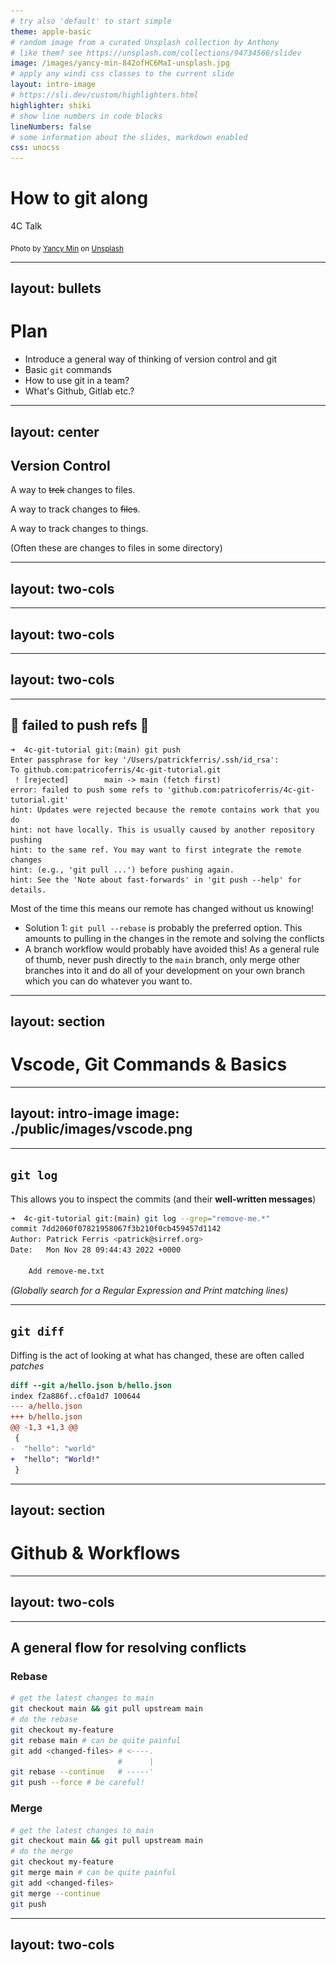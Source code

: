 ```yaml
---
# try also 'default' to start simple
theme: apple-basic
# random image from a curated Unsplash collection by Anthony
# like them? see https://unsplash.com/collections/94734566/slidev
image: /images/yancy-min-842ofHC6MaI-unsplash.jpg
# apply any windi css classes to the current slide
layout: intro-image
# https://sli.dev/custom/highlighters.html
highlighter: shiki
# show line numbers in code blocks
lineNumbers: false
# some information about the slides, markdown enabled
css: unocss
---
```


<div class="absolute bottom-10">
  <h1>How to git along</h1>
  <p>4C Talk</p>
  <sub>Photo by <a href="https://unsplash.com/@yancymin?utm_source=unsplash&utm_medium=referral&utm_content=creditCopyText">Yancy Min</a> on <a href="https://unsplash.com/s/photos/git?utm_source=unsplash&utm_medium=referral&utm_content=creditCopyText">Unsplash</a>
  </sub>
</div>

---
layout: bullets
---

# Plan

* Introduce a general way of thinking of version control and git
* Basic `git` commands
* How to use git in a team?
* What's Github, Gitlab etc.?

---
layout: center
---

## Version Control

A way to <strike>trck</strike> changes to files.

A way to track changes to <strike>files</strike>.

A way to track changes to things.

(Often these are changes to files in some directory)

---
layout: two-cols
---

<template v-slot:default>

# Tree Model

A common way to imagine a git repository is as a tree.

 * a circle is a commit
 * a chained, horizontal series of commits are a branch

The diagram shows two branches, `main` and `pf341-feature-x`.

Since `pf341-feature-x` was made a new commit has been added
to `main`.

</template>

<template v-slot:right>

![VCS diagram](/diagrams/vcs.svg)

```sh
# Make sure we are on the main branch
git checkout main
# Create a new branch
git checkout -b pf341-feature-x
```

</template>

---
layout: two-cols
---

<template v-slot:default>

# Making Changes

One source of confusion is the model to have in mind when
making changes to a git repository.

In the example, there are a few things to note:

 - We're on a branch called `main`
 - The file `hello.txt` has been created and tracked
 - The file `world.txt` has been created
 - The file `remove-me.txt` was already committed and has been deleted

**Only staged changes are committed!**

</template>

<template v-slot:right>

![Staging diagram](/images/staging.png)

</template>

---
layout: two-cols
---

<template v-slot:default>


# Local vs. Remote(s)

One reason to use git is to make collaboration easier.

This means at any given moment there might be multiple
copies of the git repository.

A generic way to think of this is:

 - There is your *local* copy on your machine just for you
 - There is your local copy's *origin* which exists remotely (e.g. on Github)
 - There is your origin's *upstream* repository, typically the "source of truth"

When you work on your own typically *origin* and *upstream* are the same. Otherwise
your origin is a **fork** of some *upstream*.

</template>

<template v-slot:right>

![Remote terminal](/images/remotes.png)

### A typical workflow

```sh
# check things are clean
git status
# create a new branch
git checkout -b my-feature
# do some changes
git add .
git commit -m "Made some changes"
git push -u origin my-feature
# open pull request from origin to upstream in Github
```

</template>

---

## 🚨 failed to push refs 🚨

```
➜  4c-git-tutorial git:(main) git push
Enter passphrase for key '/Users/patrickferris/.ssh/id_rsa': 
To github.com:patricoferris/4c-git-tutorial.git
 ! [rejected]        main -> main (fetch first)
error: failed to push some refs to 'github.com:patricoferris/4c-git-tutorial.git'
hint: Updates were rejected because the remote contains work that you do
hint: not have locally. This is usually caused by another repository pushing
hint: to the same ref. You may want to first integrate the remote changes
hint: (e.g., 'git pull ...') before pushing again.
hint: See the 'Note about fast-forwards' in 'git push --help' for details.
```

Most of the time this means our remote has changed without us knowing!

 - Solution 1: `git pull --rebase` is probably the preferred option. This amounts to pulling in the changes in the remote and solving the conflicts
 - A branch workflow would probably have avoided this! As a general rule of thumb, never push directly to the `main` branch, only merge other branches into it and do all of your development on your own branch which you can do whatever you want to.

---
layout: section
---

# Vscode, Git Commands & Basics

---
layout: intro-image
image: ./public/images/vscode.png
---

---

## `git log`

This allows you to inspect the commits (and their **well-written messages**)

```sh
➜  4c-git-tutorial git:(main) git log --grep="remove-me.*"
commit 7dd2060f07821958067f3b210f0cb459457d1142
Author: Patrick Ferris <patrick@sirref.org>
Date:   Mon Nov 28 09:44:43 2022 +0000

    Add remove-me.txt
```

*(Globally search for a Regular Expression and Print matching lines)*

---

## `git diff`

Diffing is the act of looking at what has changed, these are often called *patches*

```diff
diff --git a/hello.json b/hello.json
index f2a886f..cf0a1d7 100644
--- a/hello.json
+++ b/hello.json
@@ -1,3 +1,3 @@
 {
-  "hello": "world"
+  "hello": "World!"
 }
```

---
layout: section
---

# Github & Workflows

---
layout: two-cols
---

<template v-slot:default>

## A pull request and merge conflicts

When developing it is quite common that by the time you get
around to asking for your changes to be incorporated things 
have changed.

If the `main` branch has changes to files that you have also
changed, you will have the (dreaded) *merge conflict* and will
have to solve the conflict.

### Merge or Rebase

You can either create a new commit on your branch that incorporates
the changes.

Or you can rewrite the history of your branch as if it started from
the very latest main branch.

</template>

<template v-slot:right>

![Merge conflicts](/images/merge-conflicts.png)

</template>

---

## A general flow for resolving conflicts

### Rebase

```sh
# get the latest changes to main
git checkout main && git pull upstream main
# do the rebase
git checkout my-feature
git rebase main # can be quite painful
git add <changed-files> # <----.
                        #      |
git rebase --continue   # -----'
git push --force # be careful!
```

### Merge

```sh
# get the latest changes to main
git checkout main && git pull upstream main
# do the merge
git checkout my-feature
git merge main # can be quite painful
git add <changed-files>
git merge --continue
git push
```

---
layout: two-cols
---

<template v-slot:default>

## Uh, someone with git/Github knowledge has asked me to do something I don't know what they mean!

 - Could you open a PR?
 - Could you just *rebase* this on main?
 - Could you *squash* the commits?
 - This has *merge conflicts* now, could you fix these?

</template>

<template v-slot:right>

![Kermit panicking](/images/kermit-panicking.gif)

</template>